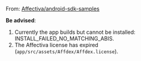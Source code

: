 From: [Affectiva/android-sdk-samples](https://github.com/Affectiva/android-sdk-samples)

**Be advised**:

1. Currently the app builds but cannot be installed: INSTALL_FAILED_NO_MATCHING_ABIS.
2. The Affectiva license has expired (`app/src/assets/Affdex/Affdex.license`).
